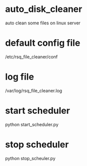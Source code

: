# auto_disk_cleaner
auto clean some files on linux server

# default config file
/etc/rsq_file_cleaner/conf

# log file
/var/log/rsq_file_cleaner.log

# start scheduler
python start_scheduler.py

# stop scheduler
python stop_scheuler.py
